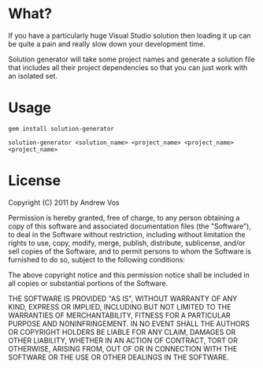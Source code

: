 What?
=====

If you have a particularly huge Visual Studio solution then loading it up can be quite a pain and really slow down your development time.

Solution generator will take some project names and generate a solution file that includes all their project dependencies so that you can just work with an isolated set.

Usage
=====

```
gem install solution-generator
```

```
solution-generator <solution_name> <project_name> <project_name> <project_name>
```

License
=======

Copyright (C) 2011 by Andrew Vos

Permission is hereby granted, free of charge, to any person obtaining a copy
of this software and associated documentation files (the "Software"), to deal
in the Software without restriction, including without limitation the rights
to use, copy, modify, merge, publish, distribute, sublicense, and/or sell
copies of the Software, and to permit persons to whom the Software is
furnished to do so, subject to the following conditions:

The above copyright notice and this permission notice shall be included in
all copies or substantial portions of the Software.

THE SOFTWARE IS PROVIDED "AS IS", WITHOUT WARRANTY OF ANY KIND, EXPRESS OR
IMPLIED, INCLUDING BUT NOT LIMITED TO THE WARRANTIES OF MERCHANTABILITY,
FITNESS FOR A PARTICULAR PURPOSE AND NONINFRINGEMENT. IN NO EVENT SHALL THE
AUTHORS OR COPYRIGHT HOLDERS BE LIABLE FOR ANY CLAIM, DAMAGES OR OTHER
LIABILITY, WHETHER IN AN ACTION OF CONTRACT, TORT OR OTHERWISE, ARISING FROM,
OUT OF OR IN CONNECTION WITH THE SOFTWARE OR THE USE OR OTHER DEALINGS IN
THE SOFTWARE.
